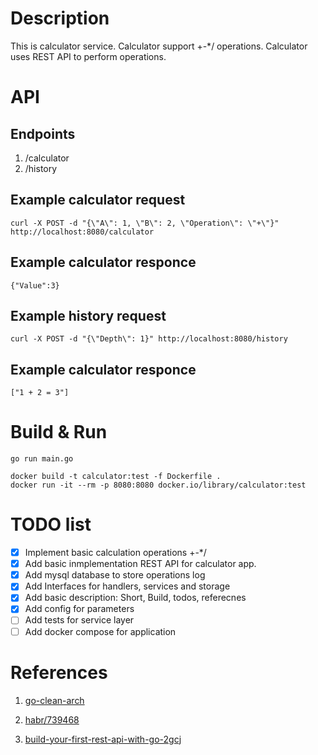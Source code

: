 # Description

This is calculator service. Calculator support +-*/ operations. Calculator uses REST API to perform operations.

# API

## Endpoints

1. /calculator
2. /history

## Example calculator request

```
curl -X POST -d "{\"A\": 1, \"B\": 2, \"Operation\": \"+\"}" http://localhost:8080/calculator
```
## Example calculator responce

```
{"Value":3}
```

## Example history request

```
curl -X POST -d "{\"Depth\": 1}" http://localhost:8080/history
```
## Example calculator responce

```
["1 + 2 = 3"]
```

# Build & Run

```shell
go run main.go
```

```
docker build -t calculator:test -f Dockerfile .
docker run -it --rm -p 8080:8080 docker.io/library/calculator:test
```

# TODO list

- [x] Implement basic calculation operations +-*/
- [x] Add basic inmplementation REST API for calculator app.
- [x] Add mysql database to store operations log
- [x] Add Interfaces for handlers, services and storage
- [x] Add basic description: Short, Build, todos, referecnes
- [x] Add config for parameters
- [ ] Add tests for service layer
- [ ] Add docker compose for application

# References

1. [go-clean-arch](https://github.com/bxcodec/go-clean-arch)

2. [habr/739468](https://habr.com/ru/companies/otus/articles/739468/)

3. [build-your-first-rest-api-with-go-2gcj](https://dev.to/moficodes/build-your-first-rest-api-with-go-2gcj)
